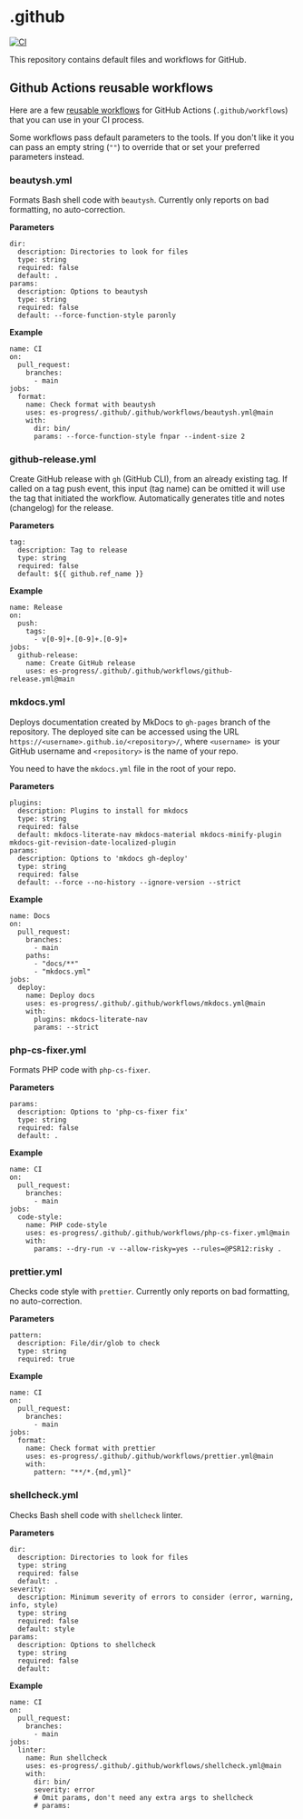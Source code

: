 # .github

[![CI](https://github.com/es-progress/.github/actions/workflows/main.yml/badge.svg)](https://github.com/es-progress/.github/actions/workflows/main.yml)

This repository contains default files and workflows for GitHub.

## Github Actions reusable workflows

Here are a few [reusable workflows](https://docs.github.com/en/actions/using-workflows/reusing-workflows) for GitHub Actions (`.github/workflows`) that you can use in your CI process.

Some workflows pass default parameters to the tools.
If you don't like it you can pass an empty string (`""`) to override that or set your preferred parameters instead.

### beautysh.yml

Formats Bash shell code with `beautysh`.
Currently only reports on bad formatting, no auto-correction.

**Parameters**

```
dir:
  description: Directories to look for files
  type: string
  required: false
  default: .
params:
  description: Options to beautysh
  type: string
  required: false
  default: --force-function-style paronly
```

**Example**

```
name: CI
on:
  pull_request:
    branches:
      - main
jobs:
  format:
    name: Check format with beautysh
    uses: es-progress/.github/.github/workflows/beautysh.yml@main
    with:
      dir: bin/
      params: --force-function-style fnpar --indent-size 2
```

### github-release.yml

Create GitHub release with `gh` (GitHub CLI), from an already existing tag.
If called on a tag push event, this input (tag name) can be omitted it will use the tag that initiated the workflow.
Automatically generates title and notes (changelog) for the release.

**Parameters**

```
tag:
  description: Tag to release
  type: string
  required: false
  default: ${{ github.ref_name }}
```

**Example**

```
name: Release
on:
  push:
    tags:
      - v[0-9]+.[0-9]+.[0-9]+
jobs:
  github-release:
    name: Create GitHub release
    uses: es-progress/.github/.github/workflows/github-release.yml@main
```

### mkdocs.yml

Deploys documentation created by MkDocs to `gh-pages` branch of the repository.
The deployed site can be accessed using the URL `https://<username>.github.io/<repository>/`, where `<username> `is your GitHub username and `<repository>` is the name of your repo.

You need to have the `mkdocs.yml` file in the root of your repo.

**Parameters**

```
plugins:
  description: Plugins to install for mkdocs
  type: string
  required: false
  default: mkdocs-literate-nav mkdocs-material mkdocs-minify-plugin mkdocs-git-revision-date-localized-plugin
params:
  description: Options to 'mkdocs gh-deploy'
  type: string
  required: false
  default: --force --no-history --ignore-version --strict
```

**Example**

```
name: Docs
on:
  pull_request:
    branches:
      - main
    paths:
      - "docs/**"
      - "mkdocs.yml"
jobs:
  deploy:
    name: Deploy docs
    uses: es-progress/.github/.github/workflows/mkdocs.yml@main
    with:
      plugins: mkdocs-literate-nav
      params: --strict
```

### php-cs-fixer.yml

Formats PHP code with `php-cs-fixer`.

**Parameters**

```
params:
  description: Options to 'php-cs-fixer fix'
  type: string
  required: false
  default: .
```

**Example**

```
name: CI
on:
  pull_request:
    branches:
      - main
jobs:
  code-style:
    name: PHP code-style
    uses: es-progress/.github/.github/workflows/php-cs-fixer.yml@main
    with:
      params: --dry-run -v --allow-risky=yes --rules=@PSR12:risky .
```

### prettier.yml

Checks code style with `prettier`. Currently only reports on bad formatting, no auto-correction.

**Parameters**

```
pattern:
  description: File/dir/glob to check
  type: string
  required: true
```

**Example**

```
name: CI
on:
  pull_request:
    branches:
      - main
jobs:
  format:
    name: Check format with prettier
    uses: es-progress/.github/.github/workflows/prettier.yml@main
    with:
      pattern: "**/*.{md,yml}"
```

### shellcheck.yml

Checks Bash shell code with `shellcheck` linter.

**Parameters**

```
dir:
  description: Directories to look for files
  type: string
  required: false
  default: .
severity:
  description: Minimum severity of errors to consider (error, warning, info, style)
  type: string
  required: false
  default: style
params:
  description: Options to shellcheck
  type: string
  required: false
  default:
```

**Example**

```
name: CI
on:
  pull_request:
    branches:
      - main
jobs:
  linter:
    name: Run shellcheck
    uses: es-progress/.github/.github/workflows/shellcheck.yml@main
    with:
      dir: bin/
      severity: error
      # Omit params, don't need any extra args to shellcheck
      # params:
```
